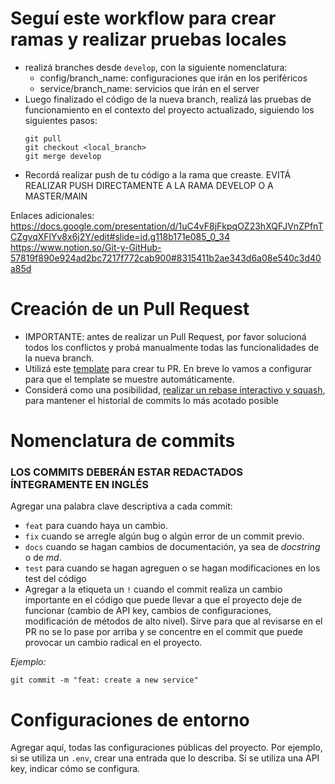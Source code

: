 # Seguí este workflow para crear ramas y realizar pruebas locales
* realizá branches desde `develop`, con la siguiente nomenclatura:
    * config/branch_name: configuraciones que irán en los periféricos
    * service/branch_name: servicios que irán en el server
* Luego finalizado el código de la nueva branch, realizá las pruebas de funcionamiento en el contexto del proyecto actualizado, siguiendo los siguientes pasos:
  ```
  git pull
  git checkout <local_branch>
  git merge develop
  ```
* Recordá realizar push de tu código a la rama que creaste. EVITÁ REALIZAR PUSH DIRECTAMENTE A LA RAMA DEVELOP O A MASTER/MAIN

Enlaces adicionales:
https://docs.google.com/presentation/d/1uC4vF8jFkpqOZ23hXQFJVnZPfnTCZgvqXFlYv8x6j2Y/edit#slide=id.g118b171e085_0_34
https://www.notion.so/Git-y-GitHub-57819f890e924ad2bc7217f772cab900#8315411b2ae343d6a08e540c3d40a85d

# Creación de un Pull Request
* IMPORTANTE: antes de realizar un Pull Request, por favor solucioná todos los conflictos y probá manualmente todas las funcionalidades de la nueva branch.
* Utilizá este [template](https://github.com/maxiyommi/labo_inteligente/blob/patch/create-pull-request-template/docs/pull_request_template.md) para crear tu PR. En breve lo vamos a configurar para que el template se muestre automáticamente.
* Considerá como una posibilidad, [realizar un rebase interactivo y squash](https://dev.to/amalv/a-cleaner-github-workflow-one-commit-per-pull-pequest-3ic1), para mantener el historial de commits lo más acotado posible


# Nomenclatura de commits
### LOS COMMITS DEBERÁN ESTAR REDACTADOS ÍNTEGRAMENTE EN INGLÉS

Agregar una palabra clave descriptiva a cada commit:

* `feat` para cuando haya un cambio. 
* `fix` cuando se arregle algún bug o algún error de un commit previo.
* `docs` cuando se hagan cambios de documentación, ya sea de _docstring_ o de _md_.
* `test` para cuando se hagan agreguen o se hagan modificaciones en los test del código
* Agregar a la etiqueta un `!` cuando el commit realiza un cambio importante en el código que puede llevar a que el proyecto deje de funcionar (cambio de API key, cambios de configuraciones, modificación de métodos de alto nivel). Sirve para que al revisarse en el PR no se lo pase por arriba y se concentre en el commit que puede provocar un cambio radical en el proyecto.


*Ejemplo:*
```
git commit -m "feat: create a new service"
```

# Configuraciones de entorno
Agregar aquí, todas las configuraciones públicas del proyecto. Por ejemplo, si se utiliza un `.env`, crear una entrada que lo describa. Si se utiliza una API key, indicar cómo se configura.
